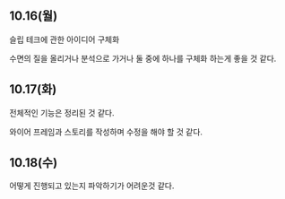 ## 10.16(월)

슬립 테크에 관한 아이디어 구체화

수면의 질을 올리거나 분석으로 가거나 둘 중에 하나를 구체화 하는게 좋을 것 같다.

## 10.17(화)

전체적인 기능은 정리된 것 같다.

와이어 프레임과 스토리를 작성하며 수정을 해야 할 것 같다.

## 10.18(수)

어떻게 진행되고 있는지 파악하기가 어려운것 같다.
